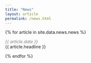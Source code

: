 ```yaml
---
title: "News"
layout: article
permalink: /news.html
---
```


{% for article in site.data.news.news %}
<p><i><font color="gray">{{ article.date }}</font></i><br>
{{ article.headline }}</p>
{% endfor %}

